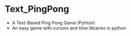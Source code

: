# Text_PingPong
* A Text-Based Ping Pong Game (Pyhton)
* An easy game with cursors and time libraries in python
